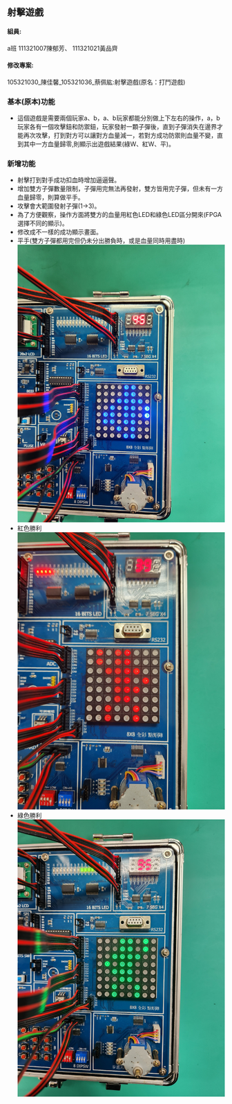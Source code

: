 ## 射擊遊戲
#### 組員:
a班 111321007陳郁芳、 111321021黃品齊
#### 修改專案:
105321030_陳佳馨_105321036_蔡佩紘:射擊遊戲(原名：打鬥遊戲)
### 基本(原本)功能
* 這個遊戲是需要兩個玩家a、b，a、b玩家都能分別做上下左右的操作，a，b玩家各有一個攻擊鈕和防禦鈕，玩家發射一顆子彈後，直到子彈消失在邊界才能再次攻擊，打到對方可以讓對方血量減一，若對方成功防禦則血量不變，直到其中一方血量歸零,則顯示出遊戲結果(綠W、紅W、平)。
### 新增功能
* 射擊打到對手成功扣血時增加逼逼聲。
* 增加雙方子彈數量限制，子彈用完無法再發射，雙方皆用完子彈，但未有一方血量歸零，則算做平手。
* 攻擊會大範圍發射子彈(1->3)。
* 為了方便觀察，操作方面將雙方的血量用紅色LED和綠色LED區分開來(FPGA選擇不同的顯示)。
* 修改成不一樣的成功顯示畫面。
* 平手(雙方子彈都用完但仍未分出勝負時，或是血量同時用盡時)
  ![image](https://github.com/pinchihuang/shooting-game/blob/main/%E5%B9%B3%E6%89%8B.jpg)
* 紅色勝利
  ![image](https://github.com/pinchihuang/shooting-game/blob/main/%E7%B4%85%E8%89%B2%E5%8B%9D%E5%88%A9.jpg)
* 綠色勝利
  ![image](https://github.com/pinchihuang/shooting-game/blob/main/%E7%B6%A0%E8%89%B2%E5%8B%9D%E5%88%A9.jpg)


